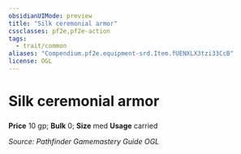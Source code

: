 ```yaml
---
obsidianUIMode: preview
title: "Silk ceremonial armor"
cssclasses: pf2e,pf2e-action
tags:
  - trait/common
aliases: "Compendium.pf2e.equipment-srd.Item.fUENXLX3tzi33CcB"
license: OGL
---
```

# Silk ceremonial armor

### 


**Price** 10 gp; 
**Bulk** 0; **Size** med
**Usage** carried



*Source: Pathfinder Gamemastery Guide*
*OGL*